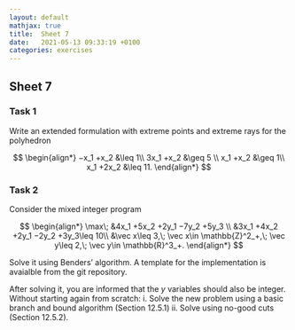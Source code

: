 ```yaml
---
layout: default
mathjax: true
title:  Sheet 7
date:   2021-05-13 09:33:19 +0100
categories: exercises
---
```


## Sheet 7


### Task 1

Write an extended formulation with extreme points and extreme rays for the polyhedron

$$
\begin{align*}
−x_1 +x_2 &\leq 1\\
3x_1 +x_2 &\geq 5 \\
x_1 +x_2  &\geq 1\\
x_1 +2x_2 &\leq 11.
\end{align*}
$$

### Task 2

Consider the mixed integer program 

$$
\begin{align*}
\max\; &4x_1 +5x_2 +2y_1 −7y_2 +5y_3 \\
&3x_1 +4x_2 +2y_1 −2y_2 +3y_3\leq 10\\
&\vec x\leq 3,\; \vec x\in \mathbb{Z}^2_+,\; \vec y\leq 2,\; \vec y\in \mathbb{R}^3_+. 
\end{align*}
$$

Solve it using Benders’ algorithm. A template for the implementation is
avaialble from the git repository.

After solving it, you are informed that the $y$ variables should also be integer.
Without starting again from scratch:
	i. Solve the new problem using a basic branch and bound algorithm (Section 12.5.1)
	ii. Solve using no-good cuts (Section 12.5.2).
